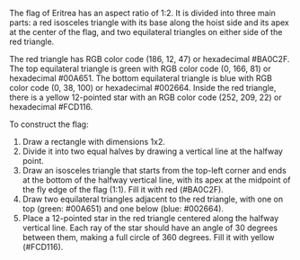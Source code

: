 The flag of Eritrea has an aspect ratio of 1:2. It is divided into three main parts: a red isosceles triangle with its base along the hoist side and its apex at the center of the flag, and two equilateral triangles on either side of the red triangle.

The red triangle has RGB color code (186, 12, 47) or hexadecimal #BA0C2F. The top equilateral triangle is green with RGB color code (0, 166, 81) or hexadecimal #00A651. The bottom equilateral triangle is blue with RGB color code (0, 38, 100) or hexadecimal #002664. Inside the red triangle, there is a yellow 12-pointed star with an RGB color code (252, 209, 22) or hexadecimal #FCD116.

To construct the flag:

1. Draw a rectangle with dimensions 1x2.
2. Divide it into two equal halves by drawing a vertical line at the halfway point.
3. Draw an isosceles triangle that starts from the top-left corner and ends at the bottom of the halfway vertical line, with its apex at the midpoint of the fly edge of the flag (1:1). Fill it with red (#BA0C2F).
4. Draw two equilateral triangles adjacent to the red triangle, with one on top (green: #00A651) and one below (blue: #002664).
5. Place a 12-pointed star in the red triangle centered along the halfway vertical line. Each ray of the star should have an angle of 30 degrees between them, making a full circle of 360 degrees. Fill it with yellow (#FCD116).